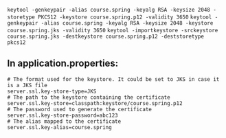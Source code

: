 `keytool -genkeypair -alias course.spring -keyalg RSA -keysize 2048 -storetype PKCS12 -keystore course.spring.p12 -validity 3650`
`keytool -genkeypair -alias course.spring -keyalg RSA -keysize 2048 -keystore course.spring.jks -validity 3650`
`keytool -importkeystore -srckeystore course.spring.jks -destkeystore course.spring.p12 -deststoretype pkcs12`

## In application.properties:
```
# The format used for the keystore. It could be set to JKS in case it is a JKS file
server.ssl.key-store-type=JKS
# The path to the keystore containing the certificate
server.ssl.key-store=classpath:keystore/course.spring.p12
# The password used to generate the certificate
server.ssl.key-store-password=abc123
# The alias mapped to the certificate
server.ssl.key-alias=course.spring
```
